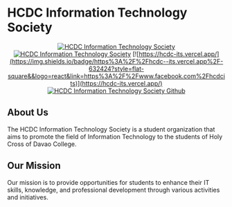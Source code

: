 # HCDC Information Technology Society

<!-- image here 1920 x 1080 -->
<div align="center">

[![HCDC Information Technology Society](https://img.shields.io/badge/HCDC_Information_Technology_Society-blue?style=flat-square&logo=facebook&link=https%3A%2F%2Fwww.facebook.com%2Fhcdcits)](https://www.facebook.com/hcdcits)
[![HCDC Information Technology Society](https://img.shields.io/badge/HCDC_BSIT_Alumni_Association-blue?style=flat-square&logo=facebook&link=https%3A%2F%2Fwww.facebook.com%2Fhcdcits)](https://www.facebook.com/groups/hcdcbsitalumni)
[![https://hcdc-its.vercel.app/](https://img.shields.io/badge/https%3A%2F%2Fhcdc--its.vercel.app%2F-632424?style=flat-square&&logo=react&link=https%3A%2F%2Fwww.facebook.com%2Fhcdcits)](https://hcdc-its.vercel.app/)
[![HCDC Information Technology Society Github](https://img.shields.io/badge/HCDC_Information_Technology_Society-black?style=flat-square&logo=github&link=https%3A%2F%2Fwww.facebook.com%2Fhcdcits)](https://www.facebook.com/hcdcits)

</div>


## About Us

The HCDC Information Technology Society is a student organization that aims to promote the field of Information Technology to the students of Holy Cross of Davao College.

## Our Mission 

Our mission is to provide opportunities for students to enhance their IT skills, knowledge, and professional development through various activities and initiatives.



